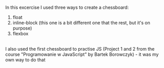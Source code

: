 In this excercise I used three ways to create a chessboard: <br>

1. float <br>
2. inline-block (this one is a bit different one that the rest, but it's on purpose)<br>
3. flexbox <br><br>

I also used the first chessboard to practise JS (Project 1 and 2 from the course "Programowanie w JavaScript" by Bartek Borowczyk) - it was my own way to do that
